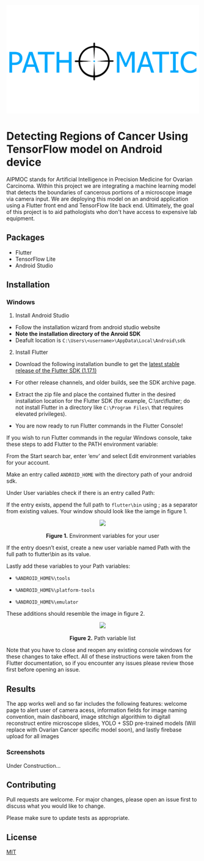 <img src="assets/images/InitialLogo.png" />


# Detecting Regions of Cancer Using TensorFlow model on Android device

AIPMOC stands for Artificial Intelligence in Precision Medicine for Ovarian Carcinoma. Within this project we are integrating a machine learning model that detects the boundaries of cancerous portions of a microscope image via camera input. We are deploying this model on an android application using a Flutter front end and TensorFlow lite back end. Ultimately, the goal of this project is to aid pathologists who don't have access to expensive lab equipment.

## Packages
* Flutter
* TensorFlow Lite
* Android Studio

## Installation
### Windows
1.  Install Android Studio
  * Follow the installation wizard from android studio website
  * **Note the installation directory of the Anroid SDK**
  * Deafult location is `C:\Users\<username>\AppData\Local\Android\sdk`

2. Install Flutter
  * Download the following installation bundle to get the [latest stable release of the Flutter SDK (1.17.1)](https://storage.googleapis.com/flutter_infra/releases/stable/windows/flutter_windows_1.17.1-stable.zip)

  * For other release channels, and older builds, see the SDK archive page.

  * Extract the zip file and place the contained flutter in the desired installation location for the Flutter SDK (for example, C:\src\flutter; do not install Flutter in a directory like `C:\Program Files\` that requires elevated privileges).

  * You are now ready to run Flutter commands in the Flutter Console!

If you wish to run Flutter commands in the regular Windows console, take these steps to add Flutter to the PATH environment variable:

From the Start search bar, enter ‘env’ and select Edit environment variables for your account.

Make an entry called `ANDROID_HOME` with the directory path of your android sdk.

Under User variables check if there is an entry called Path:

If the entry exists, append the full path to `flutter\bin` using ; as a separator from existing values. Your window should look like the iamge in figure 1.
<p align="center">
<img src="https://i.imgur.com/bkHoC32.png") />
</p>
<p align="center"><b>Figure 1.</b> Environment variables for your user</p>

If the entry doesn’t exist, create a new user variable named Path with the full path to flutter\bin as its value.


Lastly add these variables to your Path variables:
  * `%ANDROID_HOME%\tools`

  * `%ANDROID_HOME%\platform-tools`

  * `%ANDROID_HOME%\emulator`

These additions should resemble the image in figure 2.

<p align="center">
<img src="https://i.imgur.com/y58t4RN.png" />
</p>
<p align="center"><b>Figure 2.</b> Path variable list</p>

Note that you have to close and reopen any existing console windows for these changes to take effect. All of these instructions were taken from the Flutter documentation, so if you encounter any issues please review those first before opening an issue.

## Results
The app works well and so far includes the following features: welcome page to alert user of camera acess, information fields for image naming convention, main dashboard, image stitchign algorithim to digitall reconstruct entire microscope slides, YOLO + SSD pre-trained models (Will replace with Ovarian Cancer specific model soon), and lastly firebase upload for all images

### Screenshots
Under Construction...

## Contributing
Pull requests are welcome. For major changes, please open an issue first to discuss what you would like to change.

Please make sure to update tests as appropriate.

## License
[MIT](https://choosealicense.com/licenses/mit/)

